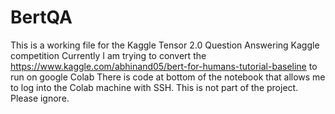 # BertQA

This is a working file for the Kaggle Tensor 2.0 Question Answering Kaggle competition
Currently I am trying to convert the https://www.kaggle.com/abhinand05/bert-for-humans-tutorial-baseline to run on google Colab
There is code at bottom of the notebook that allows me to log into the Colab machine with SSH. This is not part of the project. Please ignore.
